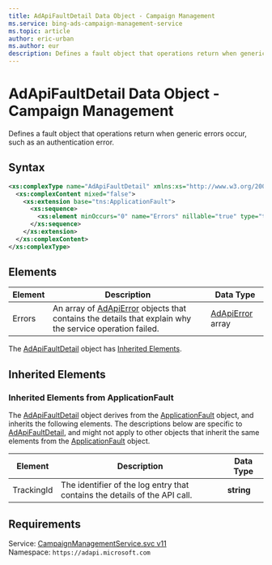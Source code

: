 ```yaml
---
title: AdApiFaultDetail Data Object - Campaign Management
ms.service: bing-ads-campaign-management-service
ms.topic: article
author: eric-urban
ms.author: eur
description: Defines a fault object that operations return when generic errors occur, such as an authentication error.
---
```

# AdApiFaultDetail Data Object - Campaign Management
Defines a fault object that operations return when generic errors occur, such as an authentication error.

## Syntax
```xml
<xs:complexType name="AdApiFaultDetail" xmlns:xs="http://www.w3.org/2001/XMLSchema">
  <xs:complexContent mixed="false">
    <xs:extension base="tns:ApplicationFault">
      <xs:sequence>
        <xs:element minOccurs="0" name="Errors" nillable="true" type="tns:ArrayOfAdApiError" />
      </xs:sequence>
    </xs:extension>
  </xs:complexContent>
</xs:complexType>
```

## <a name="elements"></a>Elements

|Element|Description|Data Type|
|-----------|---------------|-------------|
|<a name="errors"></a>Errors|An array of [AdApiError](../campaign-management-service/adapierror.md) objects that contains the details that explain why the service operation failed.|[AdApiError](adapierror.md) array|

The [AdApiFaultDetail](adapifaultdetail.md) object has [Inherited Elements](#inheritedelements).

## <a name="inheritedelements"></a>Inherited Elements

### <a name="inheritedelementsapplicationfault"></a>Inherited Elements from ApplicationFault
The [AdApiFaultDetail](adapifaultdetail.md) object derives from the [ApplicationFault](applicationfault.md) object, and inherits the following elements. The descriptions below are specific to [AdApiFaultDetail](adapifaultdetail.md), and might not apply to other objects that inherit the same elements from the [ApplicationFault](applicationfault.md) object.  

|Element|Description|Data Type|
|-----------|---------------|-------------|
|<a name="trackingid"></a>TrackingId|The identifier of the log entry that contains the details of the API call.|**string**|

## Requirements
Service: [CampaignManagementService.svc v11](https://campaign.api.bingads.microsoft.com/Api/Advertiser/CampaignManagement/v11/CampaignManagementService.svc)  
Namespace: ```https://adapi.microsoft.com```  

